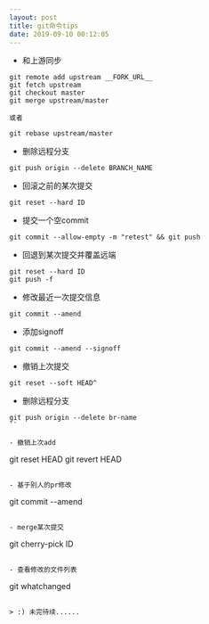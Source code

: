 ```yaml
---
layout: post
title: git命令tips
date: 2019-09-10 00:12:05
---
```


- 和上游同步

```
git remote add upstream __FORK_URL__
git fetch upstream
git checkout master
git merge upstream/master

或者

git rebase upstream/master
```

- 删除远程分支

```
git push origin --delete BRANCH_NAME
```

- 回滚之前的某次提交

```
git reset --hard ID
```

- 提交一个空commit

```
git commit --allow-empty -m "retest" && git push
```

- 回退到某次提交并覆盖远端

```
git reset --hard ID
git push -f
```

- 修改最近一次提交信息

```
git commit --amend
```

- 添加signoff

```
git commit --amend --signoff
```

- 撤销上次提交

```
git reset --soft HEAD^
```

- 删除远程分支

```
git push origin --delete br-name
``

- 撤销上次add

```
git reset HEAD
git revert HEAD
```

- 基于别人的pr修改

```
git commit --amend
```

- merge某次提交

```
git cherry-pick ID
```

- 查看修改的文件列表

```
git whatchanged
```

> :) 未完待续......
